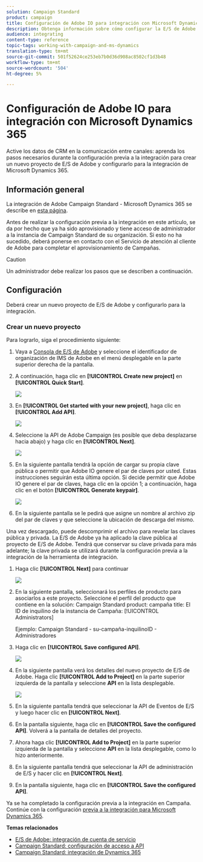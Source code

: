 ```yaml
---
solution: Campaign Standard
product: campaign
title: Configuración de Adobe IO para integración con Microsoft Dynamics 365
description: Obtenga información sobre cómo configurar la E/S de Adobe para la integración con Microsoft Dynamics 365.
audience: integrating
content-type: reference
topic-tags: working-with-campaign-and-ms-dynamics
translation-type: tm+mt
source-git-commit: 501f52624ce253eb7b0d36d908ac8502cf1d3b48
workflow-type: tm+mt
source-wordcount: '504'
ht-degree: 5%

---
```



# Configuración de Adobe IO para integración con Microsoft Dynamics 365

Active los datos de CRM en la comunicación entre canales: aprenda los pasos necesarios durante la configuración previa a la integración para crear un nuevo proyecto de E/S de Adobe y configurarlo para la integración de Microsoft Dynamics 365.

## Información general

La integración de Adobe Campaign Standard - Microsoft Dynamics 365 se describe en [esta página](../../integrating/using/working-with-campaign-standard-and-microsoft-dynamics-365.md).

Antes de realizar la configuración previa a la integración en este artículo, se da por hecho que ya ha sido aprovisionado y tiene acceso de administrador a la instancia de Campaign Standard de su organización.  Si esto no ha sucedido, deberá ponerse en contacto con el Servicio de atención al cliente de Adobe para completar el aprovisionamiento de Campañas.

>[!CAUTION]
>
>Un administrador debe realizar los pasos que se describen a continuación.

## Configuración

Deberá crear un nuevo proyecto de E/S de Adobe y configurarlo para la integración.

### Crear un nuevo proyecto

Para lograrlo, siga el procedimiento siguiente:

1. Vaya a [Consola de E/S de Adobe](https://console.adobe.io/home#) y seleccione el identificador de organización de IMS de Adobe en el menú desplegable en la parte superior derecha de la pantalla.

1. A continuación, haga clic en **[!UICONTROL Create new project]** en **[!UICONTROL Quick Start]**.

   ![](assets/adobeIO1.png)

1. En **[!UICONTROL Get started with your new project]**, haga clic en **[!UICONTROL Add API]**.

   ![](assets/adobeIO2.png)

1. Seleccione la API de Adobe Campaign (es posible que deba desplazarse hacia abajo) y haga clic en **[!UICONTROL Next]**.

   ![](assets/adobeIO3.png)

1. En la siguiente pantalla tendrá la opción de cargar su propia clave pública o permitir que Adobe IO genere el par de claves por usted. Estas instrucciones seguirán esta última opción. Si decide permitir que Adobe IO genere el par de claves, haga clic en la opción 1; a continuación, haga clic en el botón **[!UICONTROL Generate keypair]**.

   ![](assets/adobeIO4.png)

1. En la siguiente pantalla se le pedirá que asigne un nombre al archivo zip del par de claves y que seleccione la ubicación de descarga del mismo.

Una vez descargado, puede descomprimir el archivo para revelar las claves pública y privada. La E/S de Adobe ya ha aplicado la clave pública al proyecto de E/S de Adobe. Tendrá que conservar su clave privada para más adelante; la clave privada se utilizará durante la configuración previa a la integración de la herramienta de integración.

1. Haga clic **[!UICONTROL Next]** para continuar

   ![](assets/adobeIO5.png)

1. En la siguiente pantalla, seleccionará los perfiles de producto para asociarlos a este proyecto. Seleccione el perfil del producto que contiene en la solución: Campaign Standard
product: campaña
title: El ID de inquilino de la instancia de Campaña: [!UICONTROL Administrators]

   Ejemplo: Campaign Standard - su-campaña-inquilinoID - Administradores

1. Haga clic en **[!UICONTROL Save configured API]**.

   ![](assets/adobeIO6.png)

1. En la siguiente pantalla verá los detalles del nuevo proyecto de E/S de Adobe. Haga clic **[!UICONTROL Add to Project]** en la parte superior izquierda de la pantalla y seleccione **API** en la lista desplegable.

   ![](assets/adobeIO7.png)

1. En la siguiente pantalla tendrá que seleccionar la API de Eventos de E/S y luego hacer clic en **[!UICONTROL Next]**.

1. En la pantalla siguiente, haga clic en **[!UICONTROL Save the configured API]**.  Volverá a la pantalla de detalles del proyecto.

1. Ahora haga clic **[!UICONTROL Add to Project]** en la parte superior izquierda de la pantalla y seleccione **API** en la lista desplegable, como lo hizo anteriormente.

1. En la siguiente pantalla tendrá que seleccionar la API de administración de E/S y hacer clic en **[!UICONTROL Next]**.

1. En la pantalla siguiente, haga clic en **[!UICONTROL Save the configured API]**.

Ya se ha completado la configuración previa a la integración en Campaña.  Continúe con la configuración [previa a la integración para Microsoft Dynamics 365](../../integrating/using/configure-microsoft-dynamics-365-for-campaign-integration.md).

**Temas relacionados**

* [E/S de Adobe: integración de cuenta de servicio](https://www.adobe.io/authentication/auth-methods.html#!AdobeDocs/adobeio-auth/master/AuthenticationOverview/ServiceAccountIntegration.md)
* [Campaign Standard: configuración de acceso a API](../../api/using/setting-up-api-access.md)
* [Campaign Standard: integración de Dynamics 365](../../integrating/using/configure-microsoft-dynamics-365-for-campaign-integration.md)